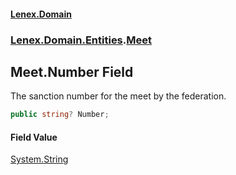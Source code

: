 #### [Lenex.Domain](index.md 'index')
### [Lenex.Domain.Entities](Lenex.Domain.Entities.md 'Lenex.Domain.Entities').[Meet](Lenex.Domain.Entities.Meet.md 'Lenex.Domain.Entities.Meet')

## Meet.Number Field

The sanction number for the meet by the federation.

```csharp
public string? Number;
```

#### Field Value
[System.String](https://docs.microsoft.com/en-us/dotnet/api/System.String 'System.String')